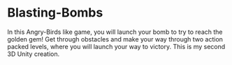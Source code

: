 # Blasting-Bombs
In this Angry-Birds like game, you will launch your bomb to try to reach the golden gem! Get through obstacles and make your way through two action packed levels, where you will launch your way to victory. This is my second 3D Unity creation.
